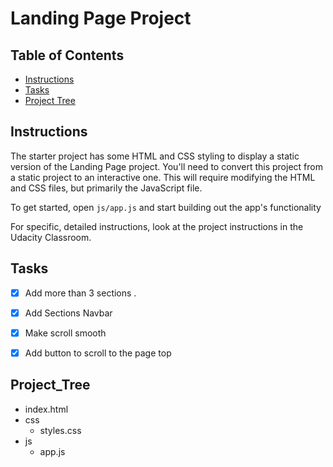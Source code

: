 # Landing Page Project

## Table of Contents

* [Instructions](#instructions)
* [Tasks](#tasks)
* [Project Tree](#project_tree)

## Instructions

The starter project has some HTML and CSS styling to display a static version of the Landing Page project. You'll need to convert this project from a static project to an interactive one. This will require modifying the HTML and CSS files, but primarily the JavaScript file.

To get started, open `js/app.js` and start building out the app's functionality

For specific, detailed instructions, look at the project instructions in the Udacity Classroom.

## Tasks
- [x] Add more than 3 sections .
- [x] Add Sections Navbar
- [x] Make scroll smooth
- [x] Add button to scroll to the page top
 

## Project_Tree

 * index.html 
 * css
   * styles.css
 * js
   * app.js
   
